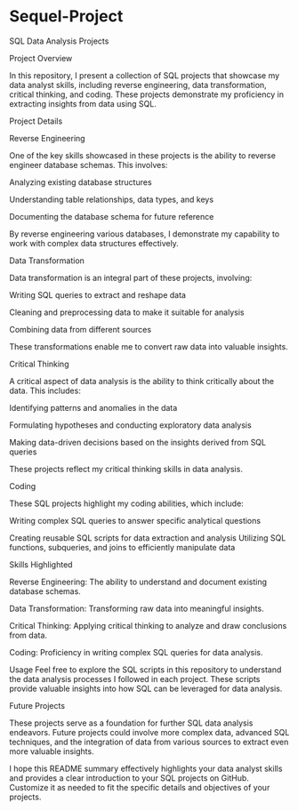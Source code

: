 # Sequel-Project
SQL Data Analysis Projects

Project Overview

In this repository, I present a collection of SQL projects that showcase my data analyst skills, including reverse engineering, data transformation, critical thinking, and coding. These projects demonstrate my proficiency in extracting insights from data using SQL.

Project Details

Reverse Engineering

One of the key skills showcased in these projects is the ability to reverse engineer database schemas. This involves:

Analyzing existing database structures

Understanding table relationships, data types, and keys

Documenting the database schema for future reference

By reverse engineering various databases, I demonstrate my capability to work with complex data structures effectively.

Data Transformation

Data transformation is an integral part of these projects, involving:

Writing SQL queries to extract and reshape data

Cleaning and preprocessing data to make it suitable for analysis

Combining data from different sources

These transformations enable me to convert raw data into valuable insights.

Critical Thinking

A critical aspect of data analysis is the ability to think critically about the data. This includes:

Identifying patterns and anomalies in the data

Formulating hypotheses and conducting exploratory data analysis

Making data-driven decisions based on the insights derived from SQL queries

These projects reflect my critical thinking skills in data analysis.

Coding

These SQL projects highlight my coding abilities, which include:

Writing complex SQL queries to answer specific analytical questions

Creating reusable SQL scripts for data extraction and analysis
Utilizing SQL functions, subqueries, and joins to efficiently manipulate data

Skills Highlighted

Reverse Engineering: The ability to understand and document existing database schemas.

Data Transformation: Transforming raw data into meaningful insights.

Critical Thinking: Applying critical thinking to analyze and draw conclusions from data.

Coding: Proficiency in writing complex SQL queries for data analysis.

Usage
Feel free to explore the SQL scripts in this repository to understand the data analysis processes I followed in each project. These scripts provide valuable insights into how SQL can be leveraged for data analysis.

Future Projects

These projects serve as a foundation for further SQL data analysis endeavors. Future projects could involve more complex data, advanced SQL techniques, and the integration of data from various sources to extract even more valuable insights.

I hope this README summary effectively highlights your data analyst skills and provides a clear introduction to your SQL projects on GitHub. Customize it as needed to fit the specific details and objectives of your projects.
